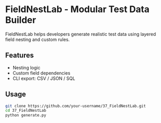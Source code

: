 # FieldNestLab - Modular Test Data Builder

FieldNestLab helps developers generate realistic test data using layered field nesting and custom rules.

## Features
- Nesting logic  
- Custom field dependencies  
- CLI export: CSV / JSON / SQL

## Usage
```bash
git clone https://github.com/your-username/37_FieldNestLab.git
cd 37_FieldNestLab
python generate.py

